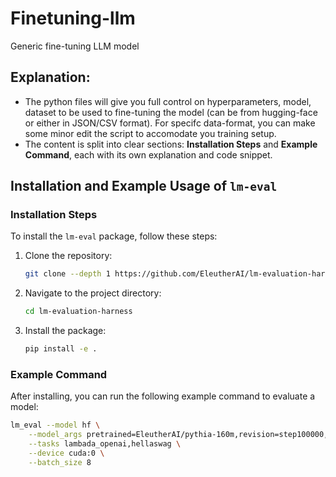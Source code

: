 # Finetuning-llm
Generic fine-tuning LLM model


## Explanation:
- The python files will give you full control on hyperparameters, model, dataset to be used to fine-tuning the model (can be from hugging-face or either in JSON/CSV format). For specifc data-format, you can make some minor edit the script to accomodate you training setup.
- The content is split into clear sections: **Installation Steps** and **Example Command**, each with its own explanation and code snippet.


## Installation and Example Usage of `lm-eval`

### Installation Steps

To install the `lm-eval` package, follow these steps:

1. Clone the repository:
    ```bash
    git clone --depth 1 https://github.com/EleutherAI/lm-evaluation-harness
    ```

2. Navigate to the project directory:
    ```bash
    cd lm-evaluation-harness
    ```

3. Install the package:
    ```bash
    pip install -e .
    ```

### Example Command

After installing, you can run the following example command to evaluate a model:

```bash
lm_eval --model hf \
    --model_args pretrained=EleutherAI/pythia-160m,revision=step100000,dtype="float" \
    --tasks lambada_openai,hellaswag \
    --device cuda:0 \
    --batch_size 8
